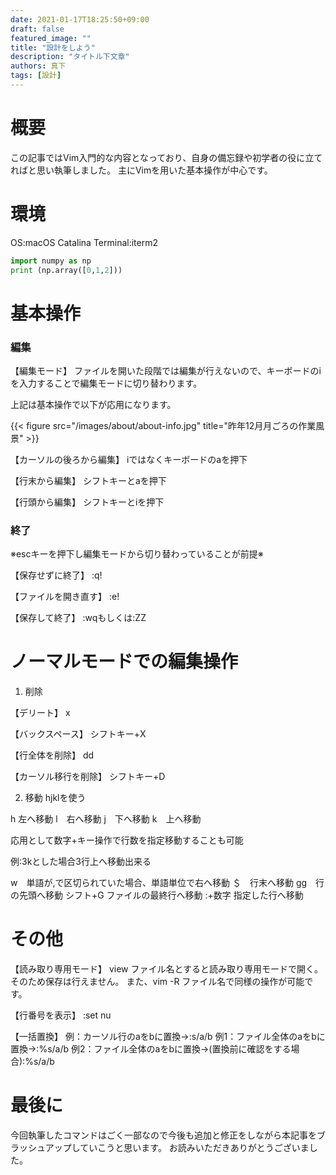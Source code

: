 ```yaml
---
date: 2021-01-17T18:25:50+09:00
draft: false
featured_image: ""
title: "設計をしよう"
description: "タイトル下文章"
authors: 真下
tags: [設計]
---
```


# 概要
この記事ではVim入門的な内容となっており、自身の備忘録や初学者の役に立てればと思い執筆しました。
主にVimを用いた基本操作が中心です。

# 環境
OS:macOS Catalina
Terminal:iterm2
``` python
import numpy as np
print (np.array([0,1,2]))
```

# 基本操作

### 編集
【編集モード】
ファイルを開いた段階では編集が行えないので、キーボードのiを入力することで編集モードに切り替わります。

上記は基本操作で以下が応用になります。

{{< figure src="/images/about/about-info.jpg" title="昨年12月月ごろの作業風景" >}}

【カーソルの後ろから編集】
iではなくキーボードのaを押下

【行末から編集】
シフトキーとaを押下

【行頭から編集】
シフトキーとiを押下

### 終了
※escキーを押下し編集モードから切り替わっていることが前提※

【保存せずに終了】
:q!

【ファイルを開き直す】
:e!

【保存して終了】
:wqもしくは:ZZ

# ノーマルモードでの編集操作
1. 削除

【デリート】
x

【バックスペース】
シフトキー+X

【行全体を削除】
dd

【カーソル移行を削除】
シフトキー+D

2. 移動
hjklを使う

h 左へ移動
l　右へ移動
j　下へ移動
k　上へ移動

応用として数字+キー操作で行数を指定移動することも可能

例:3kとした場合3行上へ移動出来る


w　単語が,で区切られていた場合、単語単位で右へ移動
＄　行末へ移動
gg　行の先頭へ移動
シフト+G ファイルの最終行へ移動
:+数字 指定した行へ移動

# その他
【読み取り専用モード】
view ファイル名とすると読み取り専用モードで開く。そのため保存は行えません。
また、vim -R ファイル名で同様の操作が可能です。

【行番号を表示】
:set nu

【一括置換】
例：カーソル行のaをbに置換→:s/a/b
例1：ファイル全体のaをbに置換→:%s/a/b
例2：ファイル全体のaをbに置換→(置換前に確認をする場合):%s/a/b

# 最後に
今回執筆したコマンドはごく一部なので今後も追加と修正をしながら本記事をブラッシュアップしていこうと思います。
お読みいただきありがとうございました。

